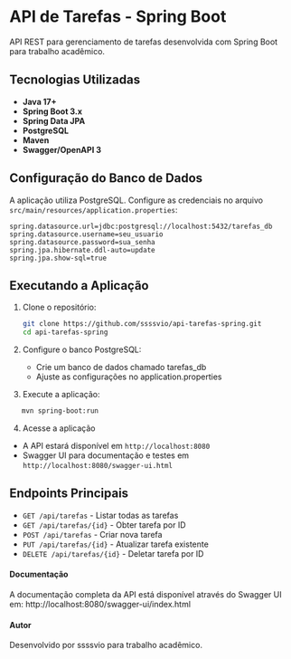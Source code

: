 # API de Tarefas - Spring Boot

API REST para gerenciamento de tarefas desenvolvida com Spring Boot para trabalho acadêmico.

## Tecnologias Utilizadas

- **Java 17+**
- **Spring Boot 3.x**
- **Spring Data JPA**
- **PostgreSQL**
- **Maven**
- **Swagger/OpenAPI 3**

##  Configuração do Banco de Dados

A aplicação utiliza PostgreSQL. Configure as credenciais no arquivo `src/main/resources/application.properties`:

```properties
spring.datasource.url=jdbc:postgresql://localhost:5432/tarefas_db
spring.datasource.username=seu_usuario
spring.datasource.password=sua_senha
spring.jpa.hibernate.ddl-auto=update
spring.jpa.show-sql=true
```

## Executando a Aplicação

1. Clone o repositório:
   ```bash
   git clone https://github.com/ssssvio/api-tarefas-spring.git
   cd api-tarefas-spring
   ```
2. Configure o banco PostgreSQL:
   - Crie um banco de dados chamado tarefas_db
   - Ajuste as configurações no application.properties

3. Execute a aplicação:
```bash
   mvn spring-boot:run
   ```
4. Acesse a aplicação
 - A API estará disponível em `http://localhost:8080`
 - Swagger UI para documentação e testes em `http://localhost:8080/swagger-ui.html`

## Endpoints Principais
- `GET /api/tarefas` - Listar todas as tarefas
- `GET /api/tarefas/{id}` - Obter tarefa por ID
- `POST /api/tarefas` - Criar nova tarefa
- `PUT /api/tarefas/{id}` - Atualizar tarefa existente
- `DELETE /api/tarefas/{id}` - Deletar tarefa por ID

####  Documentação
A documentação completa da API está disponível através do Swagger UI em: http://localhost:8080/swagger-ui/index.html
#### Autor
Desenvolvido por ssssvio para trabalho acadêmico.